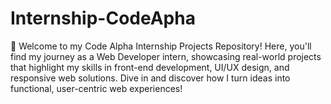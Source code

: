 # Internship-CodeApha
🚀 Welcome to my Code Alpha Internship Projects Repository! Here, you'll find my journey as a Web Developer intern, showcasing real-world projects that highlight my skills in front-end development, UI/UX design, and responsive web solutions. Dive in and discover how I turn ideas into functional, user-centric web experiences!
